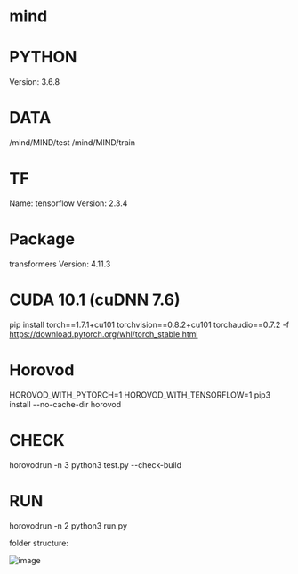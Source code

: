 # mind

# PYTHON
Version: 3.6.8

# DATA
/mind/MIND/test
/mind/MIND/train

# TF
Name: tensorflow
Version: 2.3.4

# Package
transformers
Version: 4.11.3

# CUDA 10.1 (cuDNN 7.6)
pip install torch==1.7.1+cu101 torchvision==0.8.2+cu101 torchaudio==0.7.2 -f https://download.pytorch.org/whl/torch_stable.html

# Horovod
HOROVOD_WITH_PYTORCH=1 HOROVOD_WITH_TENSORFLOW=1 pip3 install --no-cache-dir horovod

# CHECK
horovodrun -n 3 python3 test.py --check-build

# RUN
horovodrun -n 2 python3 run.py

folder structure:

![image](https://user-images.githubusercontent.com/28990806/139605841-f20dfc64-1520-4891-a600-474253cc53de.png)

